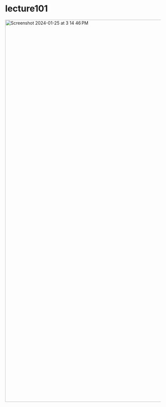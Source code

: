 # lecture101
<img width="1235" alt="Screenshot 2024-01-25 at 3 14 46 PM" src="https://github.com/freedomseok8047/lecture101_final/assets/112673222/b4b81c01-a053-4704-88e6-04c6b31f7d77">
